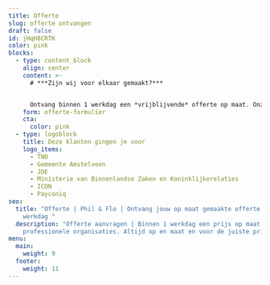 ```yaml
---
title: Offerte
slug: offerte ontvangen
draft: false
id: jHqH8CRTK
color: pink
blocks:
  - type: content_block
    align: center
    content: >-
      # ***Zijn wij voor elkaar gemaakt?***


      Ontvang binnen 1 werkdag een *vrijblijvende* offerte op maat. Onze experts hebben ervaring in vele branches en weten precies waar je behoefte ligt.
    form: offerte-formulier
    cta:
      color: pink
  - type: logoblock
    title: Deze klanten gingen je voor
    logo_items:
      - TNO
      - Gemeente Amstelveen
      - JDE
      - Ministerie van Binnenlandse Zaken en Koninklijkerelaties
      - ICON
      - Payconiq
seo:
  title: "Offerte | Phil & Flo | Ontvang jouw op maat gemaakte offerte binnen een
    werkdag "
  description: "Offerte aanvragen | Binnen 1 werkdag een prijs op maat voor
    professionele organisaties. Altijd op en maat en voor de juiste prijs. "
menu:
  main:
    weight: 9
  footer:
    weight: 11
---
```

